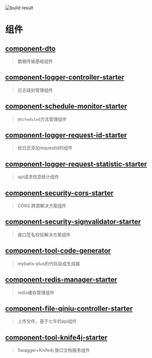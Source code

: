 ![build result](https://travis-ci.com/lyloou/component.svg?branch=master)

# 组件

## [component-dto](./component-dto)

> 数据传输基础组件

## [component-logger-controller-starter](./component-logger-controller-starter)

> 日志级别管理组件

## [component-schedule-monitor-starter](./component-schedule-monitor-starter)

> `@Scheduled`方法管理组件

## [component-logger-request-id-starter](./component-logger-request-id-starter)

> 给日志添加requestId的组件

## [component-logger-request-statistic-starter](./component-logger-request-statistic-starter)

> api请求信息统计组件

## [component-security-cors-starter](component-security-cors-starter)

> CORS 跨源解决方案组件

## [component-security-signvalidator-starter](component-security-signvalidator-starter)

> 接口签名校验解决方案组件

## [component-tool-code-generator](./component-tool-code-generator)

> mybatis-plus的代码自成生成器

## [component-redis-manager-starter](./component-redis-manager-starter)

> redis缓存管理组件

## [component-file-qiniu-controller-starter](./component-file-qiniu-controller-starter)

> 上传文件，基于七牛的api组件

## [component-tool-knife4j-starter](./component-tool-knife4j-starter)

> Swagger+Knife4j 接口文档服务组件